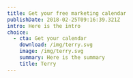 ```yaml
---
title: Get your free marketing calendar
publishDate: 2018-02-25T09:16:39.321Z
intro: Here is the intro
choice:
  - cta: Get your calendar
    download: /img/terry.svg
    image: /img/terry.svg
    summary: Here is the summary
    title: Terry
---
```


